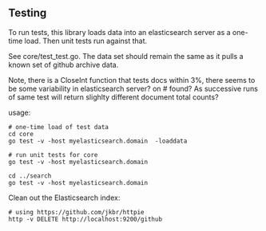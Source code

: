 
Testing
-----------------

To run tests, this library loads data into an elasticsearch server as a one-time load.  Then unit tests run against that.

See core/test_test.go.   The data set should remain the same as it pulls a known set of github archive data.

Note, there is a CloseInt function that tests docs within 3%, there seems to be some variability in elasticsearch server? on # found?   As successive runs of same test will return slighlty different document total counts?


usage:
	
	# one-time load of test data
	cd core
    go test -v -host myelasticsearch.domain  -loaddata 
    
    # run unit tests for core
    go test -v -host myelasticsearch.domain

    cd ../search
    go test -v -host myelasticsearch.domain 

Clean out the Elasticsearch index:
    	
    # using https://github.com/jkbr/httpie 
    http -v DELETE http://localhost:9200/github